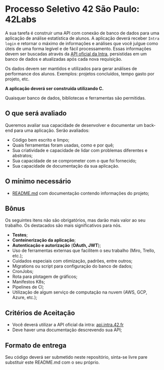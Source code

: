 # Processo Seletivo 42 São Paulo: 42Labs

A sua tarefa é construir uma API com conexão de banco de dados para uma aplicação de análise estatística de alunos. A aplicação deverá receber `Intra login` e retornar o máximo de informações e análises que você julgue como úteis de uma forma legível e de fácil processamento. Essas informações devem ser buscadas através da [API oficial da Intra](https://api.intra.42.fr/), persistidas em um banco de dados e atualizadas após cada nova requisição.

Os dados devem ser mantidos e utilizados para gerar análises de performance dos alunos. Exemplos: projetos concluídos, tempo gasto por projeto, etc.

**A aplicação deverá ser construída utilizando C.**

Quaisquer banco de dados, bibliotecas e ferramentas são permitidas. 

## **O que será avaliado**

Queremos avaliar sua capacidade de desenvolver e documentar um back-end para uma aplicação. Serão avaliados:

- Código bem escrito e limpo;
- Quais ferramentas foram usadas, como e por quê;
- Sua criatividade e capacidade de lidar com problemas diferentes e abstratos;
- Sua capacidade de se comprometer com o que foi fornecido;
- Sua capacidade de documentação da sua aplicação.

## **O mínimo necessário**

- [README.md](http://readme.md) com documentação contendo informações do projeto;

## **Bônus**

Os seguintes itens não são obrigatórios, mas darão mais valor ao seu trabalho. Os destacados são mais significativos para nós.

- **Testes**;
- **Conteinerização da aplicação**;
- **Autenticação e autorização** (**OAuth, JWT**);
- Uso de ferramentas externas que facilitem o seu trabalho (Miro, Trello, etc.);
- Cuidados especiais com otimização, padrões, entre outros;
- Migrations ou script para configuração do banco de dados;
- CronJobs;
- Rota para plotagem de gráficos;
- Manifestos K8s;
- Pipelines de CI;
- Utilização de algum serviço de computação na nuvem (AWS, GCP, Azure, etc.);

## **Critérios de Aceitação**

- Você deverá utilizar a API oficial da intra: [api.intra.42.fr](https://api.intra.42.fr/)
- Deve haver uma documentação descrevendo sua API;

## **Formato de entrega**

Seu código deverá ser submetido neste repositório, sinta-se livre pare substituir este README.md com o seu próprio.
